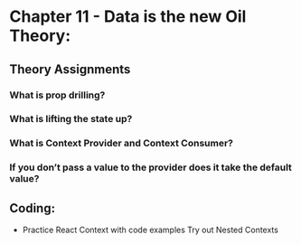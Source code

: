 # Chapter 11 - Data is the new Oil Theory:

## Theory Assignments

### What is prop drilling?
### What is lifting the state up?
### What is Context Provider and Context Consumer?
### If you don’t pass a value to the provider does it take the default value?

## Coding:
- Practice React Context with code examples Try out Nested Contexts
